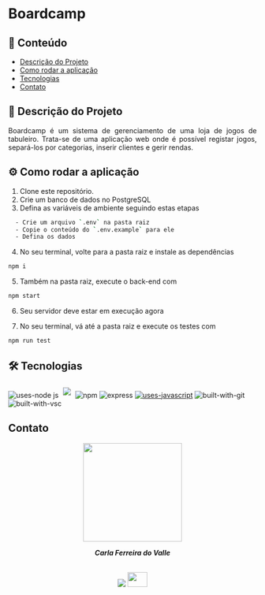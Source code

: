 # Boardcamp

## 📑 Conteúdo

-   [Descrição do Projeto](#-descricao-projeto)
-   [Como rodar a aplicação](#%EF%B8%8F-how-to-run)
-   [Tecnologias](#%EF%B8%8F-build-with)
-   [Contato](#-contato)

## 📌 Descrição do Projeto
<p align="justify">Boardcamp é um sistema de gerenciamento de uma loja de jogos de tabuleiro. Trata-se de uma aplicação web onde é possível registar jogos, separá-los por categorias, inserir clientes e gerir rendas.</p>

## ⚙️ Como rodar a aplicação

1. Clone este repositório.
2. Crie um banco de dados no PostgreSQL
3. Defina as variáveis de ambiente seguindo estas etapas
```bash
  - Crie um arquivo `.env` na pasta raiz
  - Copie o conteúdo do `.env.example` para ele
  - Defina os dados
```
4. No seu terminal, volte para a pasta raiz e instale as dependências
```bash
npm i
```
5. Também na pasta raiz, execute o back-end com
```bash
npm start
```
6. Seu servidor deve estar em execução agora

7.  No seu terminal, vá até a pasta raiz e execute os testes com
```bash
npm run test
```

## 🛠️ Tecnologias

![uses-node js](https://img.shields.io/badge/Node.js-43853D?style=for-the-badge&logo=node.js&logoColor=white)
 <img style='margin: 5px;' src='https://img.shields.io/badge/PostgreSQL-316192?style=for-the-badge&logo=postgresql&logoColor=white'>
![npm](https://img.shields.io/badge/npm-D12228?style=for-the-badge&logo=npm)
![express](https://img.shields.io/badge/Express-000000?style=for-the-badge&logo=express&logoColor=white)
[![uses-javascript](https://img.shields.io/badge/JavaScript-F7DF1E?style=for-the-badge&logo=javascript&logoColor=black)](https://www.javascript.com)
![built-with-git](https://img.shields.io/badge/Git-E34F26?style=for-the-badge&logo=git&logoColor=white)
![built-with-vsc](https://img.shields.io/badge/VISUAL%20STUDIO%20CODE-blue?style=for-the-badge&logo=visualstudiocode)

## Contato

<div align="center">
<img width= 200px src="https://avatars.githubusercontent.com/u/69774119?s=400&u=3e044818379a4a34965fed74a6df201694c5ec5f&v=4" alt=""/>
  <p> <i><b>Carla Ferreira do Valle</i></b> </p>

<br /> <a href = "mailto:carlafdovalle@gmail.com"><img src="https://img.shields.io/badge/-Gmail-%23333?style=for-the-badge&logo=gmail&logoColor=white" target="_blank"></a>
  <a href="https://www.linkedin.com/in/carlafvalle/" target="_blank"><img height="30" width="40" src="https://cdn.jsdelivr.net/gh/devicons/devicon/icons/linkedin/linkedin-original.svg" target="_blank"></a> 
 
</div>
